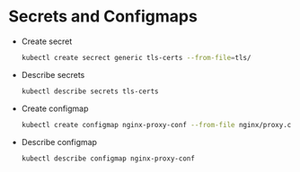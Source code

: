 # Secrets and Configmaps

- Create secret
    ```sh
    kubectl create secrect generic tls-certs --from-file=tls/
    ```

- Describe secrets
    ```sh
    kubectl describe secrets tls-certs
    ```

- Create configmap
    ```sh
    kubectl create configmap nginx-proxy-conf --from-file nginx/proxy.conf
    ```

- Describe configmap
    ```sh
    kubectl describe configmap nginx-proxy-conf
    ```